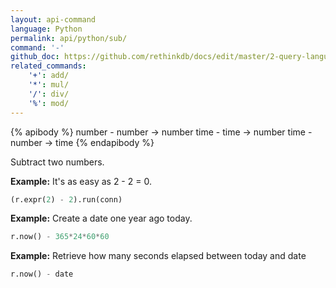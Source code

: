 ```yaml
---
layout: api-command 
language: Python
permalink: api/python/sub/
command: '-'
github_doc: https://github.com/rethinkdb/docs/edit/master/2-query-language/api/python/math-and-logic/sub.md
related_commands:
    '+': add/
    '*': mul/
    '/': div/
    '%': mod/
---
```


{% apibody %}
number - number → number
time - time → number
time - number → time
{% endapibody %}

Subtract two numbers.

__Example:__ It's as easy as 2 - 2 = 0.

```py
(r.expr(2) - 2).run(conn)
```


__Example:__ Create a date one year ago today.

```py
r.now() - 365*24*60*60
```


__Example:__ Retrieve how many seconds elapsed between today and date

```py
r.now() - date
```

